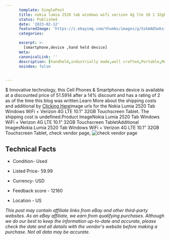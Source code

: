 ```yaml
---
      template: SinglePost
      title: nokia lumia 2520 tab windows wifi verizon 4g lte 10 1 32gb touchscreen tablet
      status: Published
      date: '2023-02-12'
      featuredImage: 'https://i.ebayimg.com/thumbs/images/g/XzkAAOSwkx1j5Twg/s-l225.jpg'
      categories: 

      excerpt: >-
        [smartphone,device ,hand held device]
      meta:
      canonicalLink: ''
      description: [handheld,industrially made,well crafted,Portable,Mobile,Compact,Convenient,Lightweight,Maneuverable,Man-portable,Miniature,Carriable,Hand-held,Light,Holdable,Transportable,Mobile device,Pocket-sized,On-the-go,Wireless,Cordless,Compact size,Convenient size, smartphone,device ,hand held device]
      noindex: false

        
---
```

$
    Innovative technology, this Cell Phones & Smartphones device is available at a discounted price of 51.5914 after a 14% discount and has a rating of 2 as of the time this blog was written.Learn More about the shipping costs and additional by [Clicking Here](https://www.ebay.com/itm/134443981899?hash=item1f4d7c5c4b%3Ag%3AXzkAAOSwkx1j5Twg&mkevt=1&mkcid=1&mkrid=711-53200-19255-0&campid=%253CePNCampaignId%253E&customid=%253CreferenceId%253E&toolid=10049)image urls for the Nokia Lumia 2520 Tab Windows WiFi + Verizon 4G LTE 10.1" 32GB Touchscreen Tablet. The shipping cost is undefined.Product ImageNokia Lumia 2520 Tab Windows WiFi + Verizon 4G LTE 10.1" 32GB Touchscreen TabletAdditional ImagesNokia Lumia 2520 Tab Windows WiFi + Verizon 4G LTE 10.1" 32GB Touchscreen Tablet, check vendor page, ![check vendor page](https://origin-galleryplus.ebayimg.com/ws/web/134443981899_2_0_1/225x225.jpg,https://origin-galleryplus.ebayimg.com/ws/web/134443981899_3_0_1/225x225.jpg,https://origin-galleryplus.ebayimg.com/ws/web/134443981899_4_0_1/225x225.jpg,https://origin-galleryplus.ebayimg.com/ws/web/134443981899_5_0_1/225x225.jpg,https://origin-galleryplus.ebayimg.com/ws/web/134443981899_6_0_1/225x225.jpg,https://origin-galleryplus.ebayimg.com/ws/web/134443981899_7_0_1/225x225.jpg,https://origin-galleryplus.ebayimg.com/ws/web/134443981899_8_0_1/225x225.jpg,https://origin-galleryplus.ebayimg.com/ws/web/134443981899_9_0_1/225x225.jpg,https://origin-galleryplus.ebayimg.com/ws/web/134443981899_10_0_1/225x225.jpg)
    
    

 ## Technical Facts 



     
      

 - Condition- Used 


      

 - Listed Price- 59.99 


      

 - Currency- USD 


      

 - Feedback score - 12160 


      

 - Location - US 


      
      

 *_This post may contain affiliate links from eBay and other third-party websites. As an eBay affiliate, we earn from qualifying purchases. Although we do our best to keep the information up-to-date and accurate, please check the date and all details with the vendor's website before making a purchase. Not all data may be accurate._*



    
    
    
    
    